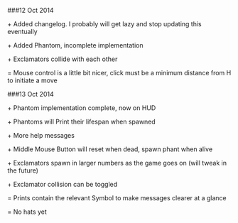 ###12 Oct 2014

\+ Added changelog. I probably will get lazy and stop updating this eventually

\+ Added Phantom, incomplete implementation

\+ Exclamators collide with each other

= Mouse control is a little bit nicer, click must be a minimum distance from H to initiate a move


###13 Oct 2014

\+ Phantom implementation complete, now on HUD

\+ Phantoms will Print their lifespan when spawned

\+ More help messages

\+ Middle Mouse Button will reset when dead, spawn phant when alive


\+ Exclamators spawn in larger numbers as the game goes on (will tweak in the future)

\+ Exclamator collision can be toggled

= Prints contain the relevant Symbol to make messages clearer at a glance

= No hats yet